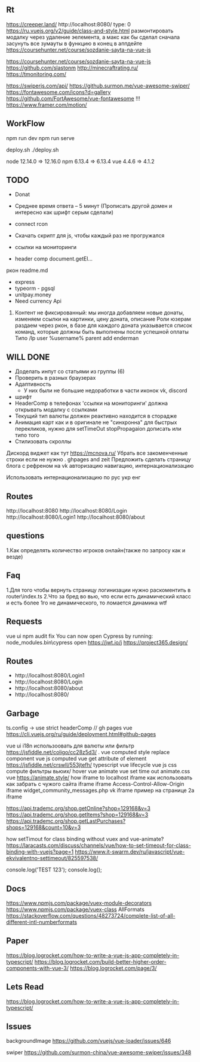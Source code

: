 ## Rt

https://creeper.land/
http://localhost:8080/
type: 0
https://ru.vuejs.org/v2/guide/class-and-style.html
размонтировать модалку через удаление эелемента, а макс как бы сделал
сначала засунуть все зумауты в функцию в конец в аппдейте
https://coursehunter.net/course/sozdanie-sayta-na-vue-js

https://coursehunter.net/course/sozdanie-sayta-na-vue-js
https://github.com/slastonm
http://minecraftrating.ru/
https://tmonitoring.com/

https://swiperjs.com/api/
https://github.surmon.me/vue-awesome-swiper/
https://fontawesome.com/icons?d=gallery
https://github.com/FortAwesome/vue-fontawesome
!!!
https://www.framer.com/motion/

## WorkFlow

npm run dev
npm run serve

deploy.sh
./deploy.sh

node 12.14.0 => 12.16.0
npm 6.13.4 => 6.13.4
vue 4.4.6 => 4.1.2

## TODO

* Donat
* Среднее время ответа – 5 минут (Прописать другой домен и интересно как шрифт серым сделали)
* connect rcon
* Скачать скрипт для js, чтобы каждый раз не прогружался
* ссылки на мониторинги

* header comp document.getEl...

ркон
readme.md

* express
* typeorm - pgsql
* unitpay.money
* Need currency Api

1) Контент не фиксированный: мы иногда добавляем новые донаты, изменяем ссылки на картинки, цену доната, описание
Роли юзерам раздаем через ркон, в базе для каждого доната указывается список команд, которые должны быть выполнены после успешной оплаты
Типо /lp user %username% parent add enderman

## WILL DONE

* Доделать инпут со статьями из группы (6)
* Проверить в разных браузерах
* Адаптивность
  * У них были не большие недоработки в части иконок vk, discord
* шрифт
* HeaderComp в телефонах 'ссылки на мониторинги' должна открывать модалку с ссылками
* Текущий тип валюты должен реактивно находится в сторадже
* Анимация карт как и в оригинале не "синхронна" для быстрых перекликов, нужно для setTimeOut stopPropagaion дописать или типо того
* Стилизовать скроллы

Дискорд виджет как тут
  https://mcnova.ru/
Убрать все закоменченные строки если не нужно
.
ghpages and zeit
Предложить сделать страницу блога с рефреном на vk
авторизацию
навигацию, интернационализацию

Использовать интернационализацию по рус укр енг

## Routes

http://localhost:8080
http://localhost:8080/Login
http://localhost:8080/Login1
http://localhost:8080/about

## questions
1.Как определять количество игроков онлайн(также по запросу как и везде)

## Faq
1.Для того чтобы вернуть страницу логинизации нужно раскоментить в router\index.ts
2.Что за бред во вью, что если есть динамический класс и есть более 1го не динамического, то ломается динамика wtf

## Requests
vue ui
npm audit fix
You can now open Cypress by running: node_modules\.bin\cypress open
https://jwt.io/j
https://project365.design/

## Routes
* http://localhost:8080/Login1
* http://localhost:8080/Login
* http://localhost:8080/about
* http://localhost:8080/

## Garbage

ts.config -> use strict
headerComp
//
gh pages vue
https://cli.vuejs.org/ru/guide/deployment.html#github-pages

vue ui
i18n использоовать для валюты или фильтр
https://jsfiddle.net/coligo/cc28z5d3/
.
vue computed style
replace
component vue js computed
vue get attribute of element
https://jsfiddle.net/crswll/553jtefh/
typescript vue lifecycle
vue js css compute
фильтры вьюих/  hover
vue animate
vue set time out
animate.css vue
https://animate.style/
how iframe to localhost
iframe как использовать
как забрать с чужого сайта iframe
iframe Access-Control-Allow-Origin
iframe widget_community_messages.php
vk iframe пример
на странице 2а iframe

https://api.trademc.org/shop.getOnline?shop=129168&v=3
https://api.trademc.org/shop.getItems?shop=129168&v=3
https://api.trademc.org/shop.getLastPurchases?shops=129168&count=10&v=3

how setTimout for class binding without vuex and vue-animate?
https://laracasts.com/discuss/channels/vue/how-to-set-timeout-for-class-binding-with-vuejs?page=1
https://www.it-swarm.dev/ru/javascript/vue-ekvivalentno-settimeout/825597538/

console.log('TEST 123');
console.log();

## Docs

https://www.npmjs.com/package/vuex-module-decorators
https://www.npmjs.com/package/vuex-class
AllFormats
https://stackoverflow.com/questions/48273724/complete-list-of-all-different-intl-numberformats

## Paper

https://blog.logrocket.com/how-to-write-a-vue-js-app-completely-in-typescript/
https://blog.logrocket.com/build-better-higher-order-components-with-vue-3/
https://blog.logrocket.com/page/3/

## Lets Read

https://blog.logrocket.com/how-to-write-a-vue-js-app-completely-in-typescript/

## Issues

backgroundImage
https://github.com/vuejs/vue-loader/issues/646

swiper
https://github.com/surmon-china/vue-awesome-swiper/issues/348